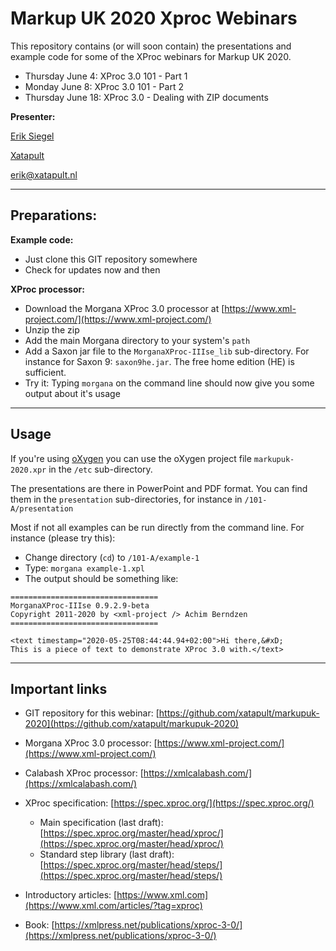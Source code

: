 # Markup UK 2020 Xproc Webinars

This repository contains (or will soon contain) the presentations and example code for some of the XProc webinars for Markup UK 2020.

* Thursday June 4: XProc 3.0 101 - Part 1
* Monday June 8: XProc 3.0 101 - Part 2
* Thursday June 18: XProc 3.0 - Dealing with ZIP documents

**Presenter:**

[Erik Siegel](https://www.linkedin.com/in/esiegel/)

[Xatapult](http://www.xatapult.com)

[erik@xatapult.nl](mailto:erik@xatapult.nl)


-----

## Preparations:

**Example code:**
* Just clone this GIT repository somewhere
* Check for updates now and then


**XProc processor:**

* Download the Morgana XProc 3.0 processor at [https://www.xml-project.com/](https://www.xml-project.com/) 
* Unzip the zip
* Add the main Morgana directory to your system's `path`
* Add a Saxon jar file to the `MorganaXProc-IIIse_lib` sub-directory. For instance for Saxon 9: `saxon9he.jar`. The free home edition (HE) is sufficient.
* Try it: Typing `morgana` on the command line should now give you some output about it's usage

-----

## Usage 

If you're using [oXygen](https://www.oxygenxml.com/) you can use the oXygen project file `markupuk-2020.xpr` in the `/etc` sub-directory.

The presentations are there in PowerPoint and PDF format. You can find them in the `presentation` sub-directories, for instance in `/101-A/presentation`

Most if not all examples can be run directly from the command line. For instance (please try this):

* Change directory (`cd`) to  `/101-A/example-1`
* Type: `morgana example-1.xpl`
* The output should be something like:

```
=================================
MorganaXProc-IIIse 0.9.2.9-beta
Copyright 2011-2020 by <xml-project /> Achim Berndzen
=================================

<text timestamp="2020-05-25T08:44:44.94+02:00">Hi there,&#xD;
This is a piece of text to demonstrate XProc 3.0 with.</text>
```


-----

## Important links

* GIT repository for this webinar:  [https://github.com/xatapult/markupuk-2020](https://github.com/xatapult/markupuk-2020)

* Morgana XProc 3.0 processor: [https://www.xml-project.com/](https://www.xml-project.com/)

* Calabash XProc processor: [https://xmlcalabash.com/](https://xmlcalabash.com/)

* XProc specification: [https://spec.xproc.org/](https://spec.xproc.org/)
  * Main specification (last draft): [https://spec.xproc.org/master/head/xproc/](https://spec.xproc.org/master/head/xproc/)
  * Standard step library (last draft): [https://spec.xproc.org/master/head/steps/](https://spec.xproc.org/master/head/steps/)

* Introductory articles: [https://www.xml.com](https://www.xml.com/articles/?tag=xproc)

* Book: [https://xmlpress.net/publications/xproc-3-0/](https://xmlpress.net/publications/xproc-3-0/)
